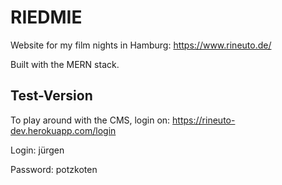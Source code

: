 # RIEDMIE

Website for my film nights in Hamburg: https://www.rineuto.de/

Built with the MERN stack.

## Test-Version

To play around with the CMS, login on: https://rineuto-dev.herokuapp.com/login

Login: jürgen

Password: potzkoten
